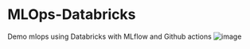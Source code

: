 # MLOps-Databricks
Demo mlops using Databricks with MLflow and Github actions 
![image](https://user-images.githubusercontent.com/87205616/197561435-b6381a4b-8aba-4e64-bc76-093d7aa7e978.png)
